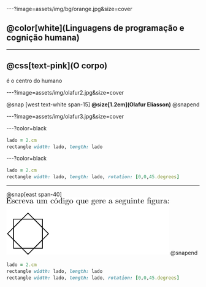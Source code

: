 ---?image=assets/img/bg/orange.jpg&size=cover

## @color[white](Linguagens de programação e cognição humana)

---

## @css[text-pink](O corpo) 

é o centro do humano

---?image=assets/img/olafur2.jpg&size=cover

@snap [west text-white span-15]
**@size[1.2em](Olafur Eliasson)**
@snapend

---?image=assets/img/olafur3.jpg&size=cover

---?color=black

```ruby
lado = 2.cm
rectangle width: lado, length: lado
```

---?color=black

```ruby
lado = 2.cm
rectangle width: lado, length: lado, rotation: [0,0,45.degrees]
```

---

@snap[east span-40]
![](assets/img/Exercicio1.png)
@snapend


```ruby
lado = 2.cm
rectangle width: lado, length: lado
rectangle width: lado, length: lado, rotation: [0,0,45.degrees]
```
